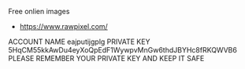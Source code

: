 Free onlien images

- https://www.rawpixel.com/


ACCOUNT NAME
eajputijgplg
PRIVATE KEY
5HqCM55kkAwDu4eyXoQpEdF1WywpvMnGw6thdJBYHc8fRKQWVB6
PLEASE REMEMBER YOUR PRIVATE KEY AND KEEP IT SAFE